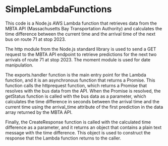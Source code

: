 # SimpleLambdaFunctions
This code is a Node.js AWS Lambda function that retrieves data from the MBTA API (Massachusetts Bay Transportation Authority) and calculates the time difference between the current time and the arrival time of the next bus on route 71 at stop 2023.

The http module from the Node.js standard library is used to send a GET request to the MBTA API endpoint to retrieve predictions for the next two arrivals of route 71 at stop 2023. The moment module is used for date manipulation.

The exports.handler function is the main entry point for the Lambda function, and it is an asynchronous function that returns a Promise. This function calls the httprequest function, which returns a Promise that resolves with the bus data from the API. When the Promise is resolved, the getStatus function is called with the bus data as a parameter, which calculates the time difference in seconds between the arrival time and the current time using the arrival_time attribute of the first prediction in the data array returned by the MBTA API.

Finally, the CreateResponse function is called with the calculated time difference as a parameter, and it returns an object that contains a plain text message with the time difference. This object is used to construct the response that the Lambda function returns to the caller.
